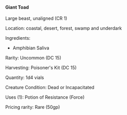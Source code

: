 #### Giant Toad
Large beast, unaligned (CR 1)

Location: coastal, desert, forest, swamp and underdark

Ingredients:
- Amphibian Saliva

Rarity: Uncommon (DC 15)

Harvesting: Poisoner's Kit (DC 15)

Quantity: 1d4 vials

Creature Condition: Dead or Incapacitated

Uses (1): Potion of Resistance (Force)

Pricing rarity: Rare (50gp)